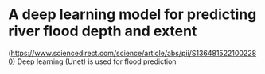 # A deep learning model for predicting river flood depth and extent
(https://www.sciencedirect.com/science/article/abs/pii/S1364815221002280)
Deep learning (Unet) is used for flood prediction
